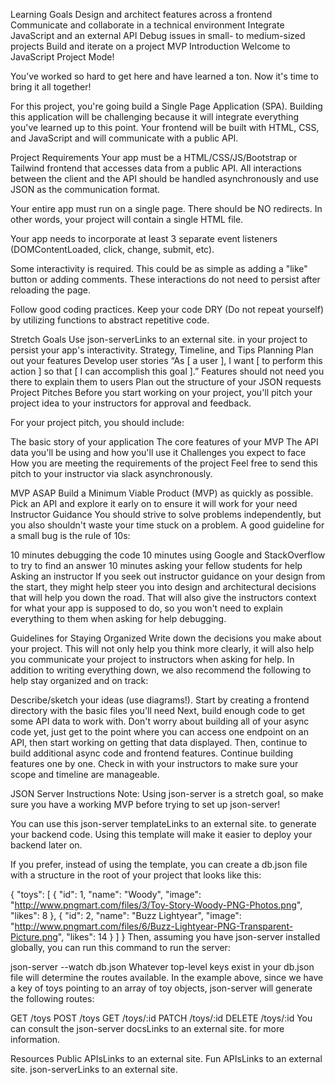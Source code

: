 Learning Goals
Design and architect features across a frontend
Communicate and collaborate in a technical environment
Integrate JavaScript and an external API
Debug issues in small- to medium-sized projects
Build and iterate on a project MVP
Introduction
Welcome to JavaScript Project Mode!

You’ve worked so hard to get here and have learned a ton. Now it's time to bring it all together!

For this project, you're going build a Single Page Application (SPA). Building this application will be challenging because it will integrate everything you've learned up to this point. Your frontend will be built with HTML, CSS, and JavaScript and will communicate with a public API.

Project Requirements
Your app must be a HTML/CSS/JS/Bootstrap or Tailwind frontend that accesses data from a public API. All interactions between the client and the API should be handled asynchronously and use JSON as the communication format.

Your entire app must run on a single page. There should be NO redirects. In other words, your project will contain a single HTML file.

Your app needs to incorporate at least 3 separate event listeners (DOMContentLoaded, click, change, submit, etc).

Some interactivity is required. This could be as simple as adding a "like" button or adding comments. These interactions do not need to persist after reloading the page.

Follow good coding practices. Keep your code DRY (Do not repeat yourself) by utilizing functions to abstract repetitive code.

Stretch Goals
Use json-serverLinks to an external site. in your project to persist your app's interactivity.
Strategy, Timeline, and Tips
Planning
Plan out your features
Develop user stories
“As [ a user ], I want [ to perform this action ] so that [ I can accomplish this goal ].”
Features should not need you there to explain them to users
Plan out the structure of your JSON requests
Project Pitches
Before you start working on your project, you'll pitch your project idea to your instructors for approval and feedback.

For your project pitch, you should include:

The basic story of your application
The core features of your MVP
The API data you'll be using and how you'll use it
Challenges you expect to face
How you are meeting the requirements of the project
Feel free to send this pitch to your instructor via slack asynchronously.

MVP ASAP
Build a Minimum Viable Product (MVP) as quickly as possible.
Pick an API and explore it early on to ensure it will work for your need
Instructor Guidance
You should strive to solve problems independently, but you also shouldn't waste your time stuck on a problem. A good guideline for a small bug is the rule of 10s:

10 minutes debugging the code
10 minutes using Google and StackOverflow to try to find an answer
10 minutes asking your fellow students for help
Asking an instructor
If you seek out instructor guidance on your design from the start, they might help steer you into design and architectural decisions that will help you down the road. That will also give the instructors context for what your app is supposed to do, so you won't need to explain everything to them when asking for help debugging.

Guidelines for Staying Organized
Write down the decisions you make about your project. This will not only help you think more clearly, it will also help you communicate your project to instructors when asking for help. In addition to writing everything down, we also recommend the following to help stay organized and on track:

Describe/sketch your ideas (use diagrams!).
Start by creating a frontend directory with the basic files you'll need
Next, build enough code to get some API data to work with. Don't worry about building all of your async code yet, just get to the point where you can access one endpoint on an API, then start working on getting that data displayed.
Then, continue to build additional async code and frontend features.
Continue building features one by one.
Check in with your instructors to make sure your scope and timeline are manageable.

JSON Server Instructions
Note: Using json-server is a stretch goal, so make sure you have a working MVP before trying to set up json-server!

You can use this json-server templateLinks to an external site. to generate your backend code. Using this template will make it easier to deploy your backend later on.

If you prefer, instead of using the template, you can create a db.json file with a structure in the root of your project that looks like this:

{
  "toys": [
    {
      "id": 1,
      "name": "Woody",
      "image": "http://www.pngmart.com/files/3/Toy-Story-Woody-PNG-Photos.png",
      "likes": 8
    },
    {
      "id": 2,
      "name": "Buzz Lightyear",
      "image": "http://www.pngmart.com/files/6/Buzz-Lightyear-PNG-Transparent-Picture.png",
      "likes": 14
    }
  ]
}
Then, assuming you have json-server installed globally, you can run this command to run the server:

 json-server --watch db.json
Whatever top-level keys exist in your db.json file will determine the routes available. In the example above, since we have a key of toys pointing to an array of toy objects, json-server will generate the following routes:

GET /toys
POST /toys
GET /toys/:id
PATCH /toys/:id
DELETE /toys/:id
You can consult the json-server docsLinks to an external site. for more information.

Resources
Public APIsLinks to an external site.
Fun APIsLinks to an external site.
json-serverLinks to an external site.